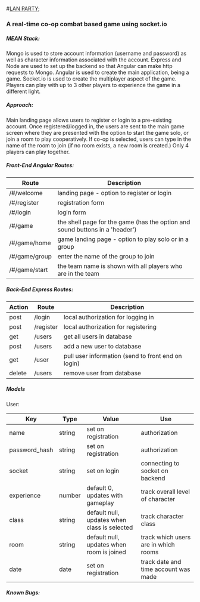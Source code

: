 #[LAN PARTY](http://lan-party.herokuapp.com "Lan Party");

### A real-time co-op combat based game using socket.io


##### MEAN Stack:
Mongo is used to store account information (username and password) as well as character information associated with the account.
Express and Node are used to set up the backend so that Angular can make http requests to Mongo.
Angular is used to create the main application, being a game.
Socket.io is used to create the multiplayer aspect of the game. Players can play with up to 3 other players to experience the game in a different light.

##### Approach:
Main landing page allows users to register or login to a pre-existing account.
Once registered/logged in, the users are sent to the main game screen where they are presented with the option to start the game solo, or join a room to play cooperatively.
	If co-op is selected, users can type in the name of the room to join (if no room exists, a new room is created.) Only 4 players can play together.

##### Front-End Angular Routes:
Route | Description
--- | ---
/#/welcome | landing page - option to register or login
/#/register| registration form
/#/login   | login form
/#/game    | the shell page for the game (has the option and sound buttons in a 'header')
/#/game/home    | game landing page - option to play solo or in a group
/#/game/group   | enter the name of the group to join
/#/game/start   | the team name is shown with all players who are in the team


##### Back-End Express Routes:
Action | Route | Description
--- | --- | ---
post | /login | local authorization for logging in
post | /register | local authorization for registering
get | /users | get all users in database
post | /users | add a new user to database
get | /user | pull user information (send to front end on login)
delete | /users | remove user from database

##### Models
User:

Key | Type | Value | Use
--- | --- | --- | ---
name | string | set on registration | authorization
password_hash | string | set on registration | authorization
socket | string | set on login | connecting to socket on backend
experience | number | default 0, updates with gameplay | track overall level of character
class | string | default null, updates when class is selected | track character class
room | string | default null, updates when room is joined | track which users are in which rooms
date | date | set on registration | track date and time account was made

##### Known Bugs:
